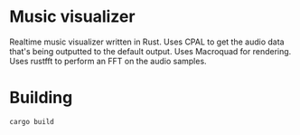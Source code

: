 # Music visualizer

Realtime music visualizer written in Rust. Uses CPAL to get the audio data that's being outputted to the default output. Uses Macroquad for rendering. Uses rustfft to perform an FFT on the audio samples.

# Building
`cargo build`
